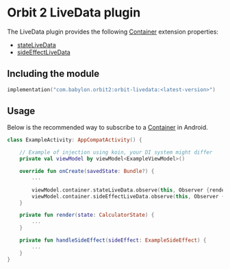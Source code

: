 # Orbit 2 LiveData plugin

The LiveData plugin provides the following
[Container](../orbit-2-core/src/main/java/com/babylon/orbit2/Container.kt)
extension properties:

- [stateLiveData](src/main/java/com/babylon/orbit2/LiveDataPlugin.kt#stateLiveData)
- [sideEffectLiveData](src/main/java/com/babylon/orbit2/LiveDataPlugin.kt#sideEffectLiveData)

## Including the module

```kotlin
implementation("com.babylon.orbit2:orbit-livedata:<latest-version>")
```

## Usage

Below is the recommended way to subscribe to a
[Container](../orbit-2-core/src/main/java/com/babylon/orbit2/Container.kt) in
Android.

``` kotlin
class ExampleActivity: AppCompatActivity() {

    // Example of injection using koin, your DI system might differ
    private val viewModel by viewModel<ExampleViewModel>()

    override fun onCreate(savedState: Bundle?) {
        ...

        viewModel.container.stateLiveData.observe(this, Observer {render(it) })
        viewModel.container.sideEffectLiveData.observe(this, Observer {handleSideEffect(it) })
    }

    private fun render(state: CalculatorState) {
        ...
    }

    private fun handleSideEffect(sideEffect: ExampleSideEffect) {
        ...
    }
}

```
